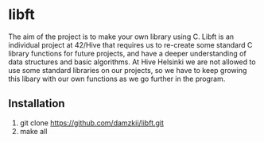 # libft
The aim of the project is to make your own library using C. Libft is an individual project at 42/Hive that requires us to re-create some 
standard C library functions for future projects, and have a deeper 
understanding of data structures and basic algorithms. At Hive Helsinki we are not allowed to use some standard libraries on our projects, 
so we have to keep growing this libary with our own functions as we go further in the program.  
## Installation  
1. git clone https://github.com/damzkii/libft.git  
2. make all  
